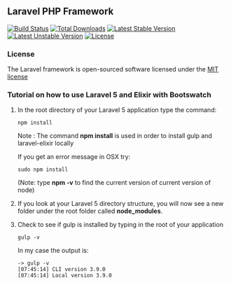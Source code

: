 ## Laravel PHP Framework

[![Build Status](https://travis-ci.org/laravel/framework.svg)](https://travis-ci.org/laravel/framework)
[![Total Downloads](https://poser.pugx.org/laravel/framework/downloads.svg)](https://packagist.org/packages/laravel/framework)
[![Latest Stable Version](https://poser.pugx.org/laravel/framework/v/stable.svg)](https://packagist.org/packages/laravel/framework)
[![Latest Unstable Version](https://poser.pugx.org/laravel/framework/v/unstable.svg)](https://packagist.org/packages/laravel/framework)
[![License](https://poser.pugx.org/laravel/framework/license.svg)](https://packagist.org/packages/laravel/framework)

### License

The Laravel framework is open-sourced software licensed under the [MIT license](http://opensource.org/licenses/MIT)

### Tutorial on how to use Laravel 5 and Elixir with Bootswatch
1. In the root directory of your Laravel 5 application type the command: 
	```
	npm install
    ```
	Note : The command **npm install** 
    is used in order to install gulp and laravel-elixir locally

	If you get an error message in OSX try:
	```
	sudo npm install
    ```
   (Note:  type **npm -v** to find the current version of current version of node)
 
2.  If you look at your Laravel 5 directory structure, you will now see a new folder under
 	the root folder called **node_modules**.

3.  Check to see if gulp is installed by typing in the root of your application
    ```
	gulp -v
	```
	In my case the output is:
	```
	-> gulp -v
	[07:45:14] CLI version 3.9.0
	[07:45:14] Local version 3.9.0
	```